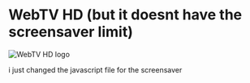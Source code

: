 # WebTV HD (but it doesnt have the screensaver limit)
![WebTV HD logo](https://skcro.github.io/WebTV-HD/Logo.svg)

i just changed the javascript file for the screensaver
